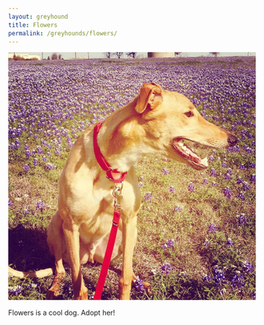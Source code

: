 ```yaml
---
layout: greyhound
title: Flowers
permalink: /greyhounds/flowers/
---
```


![Alt text](/img/flowers.jpg "Flowers")

Flowers is a cool dog.  Adopt her!
